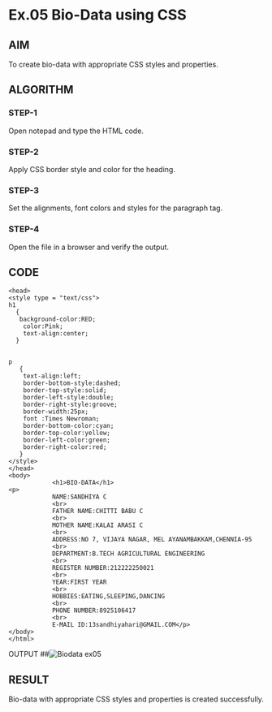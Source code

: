# Ex.05 Bio-Data using CSS
## AIM
  To create bio-data with appropriate CSS styles and properties.

## ALGORITHM
### STEP-1
  Open notepad and type the HTML code.

### STEP-2
  Apply CSS border style and color for the heading.

### STEP-3
  Set the alignments, font colors and styles for the paragraph tag.

### STEP-4
  Open the file in a browser and verify the output.
  
## CODE
~~~<html>
<head>
<style type = "text/css">
h1
  {
   background-color:RED;
    color:Pink;
    text-align:center;
  }


p
   {
    text-align:left;
    border-bottom-style:dashed;
    border-top-style:solid; 
    border-left-style:double; 
    border-right-style:groove;
    border-width:25px;
    font :Times Newroman;
    border-bottom-color:cyan;
    border-top-color:yellow;
    border-left-color:green; 
    border-right-color:red;
   }
</style>
</head>
<body>
            <h1>BIO-DATA</h1>
<p>    
            NAME:SANDHIYA C
            <br>
            FATHER NAME:CHITTI BABU C
            <br>
            MOTHER NAME:KALAI ARASI C 
            <br>
            ADDRESS:NO 7, VIJAYA NAGAR, MEL AYANAMBAKKAM,CHENNIA-95
            <br>
            DEPARTMENT:B.TECH AGRICULTURAL ENGINEERING
            <br>
            REGISTER NUMBER:212222250021
            <br>
            YEAR:FIRST YEAR
            <br>
            HOBBIES:EATING,SLEEPING,DANCING
            <br>
            PHONE NUMBER:8925106417
            <br>
            E-MAIL ID:13sandhiyahari@GMAIL.COM</p>
</body>
</html>
~~~


OUTPUT
##![Biodata ex05](https://github.com/Sandhiyachittibabu/Ex05_Web-Design/assets/127816323/045f9246-ef39-4049-aad1-81ae8074c98d)




## RESULT
  Bio-data with appropriate CSS styles and properties is created successfully.
